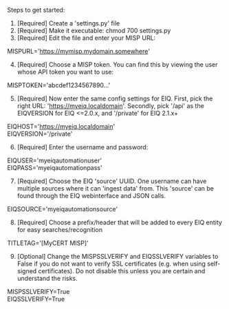 Steps to get started:

1) [Required] Create a 'settings.py' file  
2) [Required] Make it executable: chmod 700 settings.py  
3) [Required] Edit the file and enter your MISP URL:

MISPURL='https://mymisp.mydomain.somewhere'  
 
4) [Required] Choose a MISP token. You can find this by viewing the user whose API token you want to use:
 
MISPTOKEN='abcdef1234567890...'  
  
5) [Required] Now enter the same config settings for EIQ. First, pick the right URL: 'https://myeiq.localdomain'. Secondly, pick '/api' as the EIQVERSION for EIQ <=2.0.x, and '/private' for EIQ 2.1.x+  

EIQHOST='https://myeiq.localdomain'  
EIQVERSION='/private'  

6) [Required] Enter the username and password:

EIQUSER='myeiqautomationuser'  
EIQPASS='myeiqautomationpass'  

7) [Required] Choose the EIQ 'source' UUID. One username can have multiple sources where it can 'ingest data' from. This 'source' can be found through the EIQ webinterface and JSON calls.

EIQSOURCE='myeiqautomationsource'  
 
8) [Required] Choose a prefix/header that will be added to every EIQ entity for easy searches/recognition

TITLETAG='[MyCERT MISP]'  

9) [Optional] Change the MISPSSLVERIFY and EIQSSLVERIFY variables to False if you do not want to verify SSL certificates (e.g. when using self-signed certificates). Do not disable this unless you are certain and understand the risks.

MISPSSLVERIFY=True  
EIQSSLVERIFY=True  
